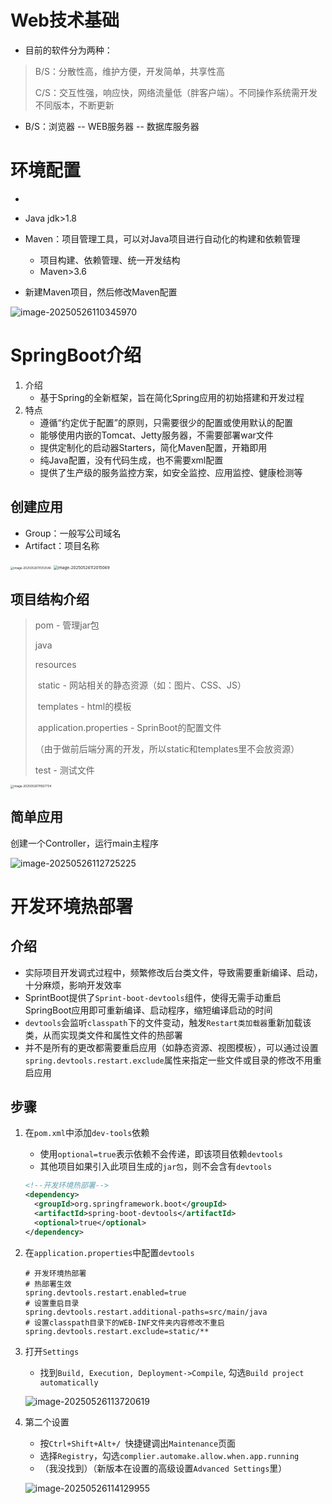 # Web技术基础

- 目前的软件分为两种：

> B/S：分散性高，维护方便，开发简单，共享性高
>
> C/S：交互性强，响应快，网络流量低（胖客户端）。不同操作系统需开发不同版本，不断更新

-  B/S：浏览器 -- WEB服务器 -- 数据库服务器

# 环境配置

- [具体配置见：mac配置]: ../mac配置.md	"mac配置"

- Java  jdk>1.8

- Maven：项目管理工具，可以对Java项目进行自动化的构建和依赖管理

  - 项目构建、依赖管理、统一开发结构
  - Maven>3.6

- 新建Maven项目，然后修改Maven配置

![image-20250526110345970](./images/image-20250526110345970.png)

# SpringBoot介绍

1. 介绍
   - 基于Spring的全新框架，旨在简化Spring应用的初始搭建和开发过程
2. 特点
   - 遵循“约定优于配置”的原则，只需要很少的配置或使用默认的配置
   - 能够使用内嵌的Tomcat、Jetty服务器，不需要部署war文件
   - 提供定制化的启动器Starters，简化Maven配置，开箱即用
   - 纯Java配置，没有代码生成，也不需要xml配置
   - 提供了生产级的服务监控方案，如安全监控、应用监控、健康检测等

## 创建应用

- Group：一般写公司域名
- Artifact：项目名称

<img src="./images/image-20250526111312546.png" alt="image-20250526111312546" style="zoom: 33%;" />

<img src="./images/image-20250526112015069.png" alt="image-20250526112015069" style="zoom: 45%;" />

## 项目结构介绍

> pom - 管理jar包
>
> java
>
> resources
>
> ​	static - 网站相关的静态资源（如：图片、CSS、JS）
>
> ​	templates - html的模板
>
> ​	application.properties - SprinBoot的配置文件
>
> （由于做前后端分离的开发，所以static和templates里不会放资源）
>
> test - 测试文件

<img src="./images/image-20250526111927734.png" alt="image-20250526111927734" style="zoom:33%;" />

## 简单应用

创建一个Controller，运行main主程序

![image-20250526112725225](./images/image-20250526112725225.png)

# 开发环境热部署

## 介绍

- 实际项目开发调式过程中，频繁修改后台类文件，导致需要重新编译、启动，十分麻烦，影响开发效率
- SprintBoot提供了`Sprint-boot-devtools`组件，使得无需手动重启SpringBoot应用即可重新编译、启动程序，缩短编译启动的时间
- `devtools`会监听`classpath`下的文件变动，触发`Restart类加载器`重新加载该类，从而实现类文件和属性文件的热部署
- 并不是所有的更改都需要重启应用（如静态资源、视图模板），可以通过设置`spring.devtools.restart.exclude`属性来指定一些文件或目录的修改不用重启应用

## 步骤

1. 在`pom.xml`中添加`dev-tools`依赖

   - 使用`optional=true`表示依赖不会传递，即该项目依赖`devtools`
   - 其他项目如果引入此项目生成的`jar包`，则不会含有`devtools`

   ```xml
   <!--开发环境热部署-->
   <dependency>
     <groupId>org.springframework.boot</groupId>
     <artifactId>spring-boot-devtools</artifactId>
     <optional>true</optional>
   </dependency>
   ```

2. 在`application.properties`中配置`devtools`

   ```properties
   # 开发环境热部署
   # 热部署生效
   spring.devtools.restart.enabled=true
   # 设置重启目录
   spring.devtools.restart.additional-paths=src/main/java
   # 设置classpath目录下的WEB-INF文件夹内容修改不重启
   spring.devtools.restart.exclude=static/**
   ```

3. 打开`Settings`

   - 找到`Build, Execution, Deployment->Compile`, 勾选`Build project automatically`

   ![image-20250526113720619](./images/image-20250526113720619.png)

4. 第二个设置

   - 按`Ctrl+Shift+Alt+/ `快捷键调出`Maintenance`页面
   - 选择`Registry`，勾选`complier.automake.allow.when.app.running`
   - （我没找到）（新版本在设置的高级设置`Advanced Settings`里）

   ![image-20250526114129955](./images/image-20250526114129955.png)
